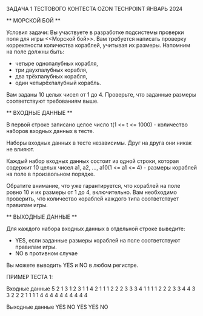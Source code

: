 ЗАДАЧА 1 ТЕСТОВОГО КОНТЕСТА OZON TECHPOINT ЯНВАРЬ 2024

** МОРСКОЙ БОЙ **

Условия задачи:
Вы участвуете в разработке подсистемы проверки поля для игры <<Морской бой>>. Вам требуется написать проверку корректности количества кораблей, учитывая их размеры.
Напомним на поле должны быть:
- четыре однопалубных корабля,
- три двухпалубных корабля,
- два трёхпалубных корабля,
- один четырёхпалубный корабль.

Вам заданы 10 целых чисел от 1 до 4. Проверьте, что заданные размеры соответствуют требованиям выше.


** ВХОДНЫЕ ДАННЫЕ **

В первой строке записано целое число t(1 <= t <= 1000) - количество наборов входных данных в тесте.

Наборы входных данных в тесте независимы. Друг на друга они никак не влияют.

Каждый набор входных данных состоит из одной строки, которая содержит 10 целых чисел a1, a2, ..., a10(1 <= a1 <= 4) - размеры кораблей на поле в произвольном порядке.

Обратите внимание, что уже гарантируется, что кораблей на поле ровно 10 и их размеры от 1 до 4, включительно. Вам необходимо проверить, что количество кораблей каждого типа соответствует правилам игры.


** ВЫХОДНЫЕ ДАННЫЕ **

Для каждого набора входных данных в отдельной строке выведите:

- YES, если заданные размеры кораблей на поле соответствуют правилам игры.
- NO в противном случае

Вы можете выводить YES и NO в любом регистре.


ПРИМЕР ТЕСТА 1:

Входные данные
5
2 1 3 1 2 3 1 1 4 2
1 1 1 2 2 2 3 3 3 4
1 1 1 1 2 2 2 3 3 4
4 3 3 2 2 2 1 1 1 1
4 4 4 4 4 4 4 4 4 4

Выходные данные
YES
NO
YES
YES
NO
